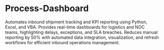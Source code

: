 # Process-Dashboard
Automates inbound shipment tracking and KPI reporting using Python, Excel, and VBA. Provides real-time dashboards for logistics and NOC teams, highlighting delays, exceptions, and SLA breaches. Reduces manual reporting by 50% with automated data integration, visualization, and refresh workflows for efficient inbound operations management.
